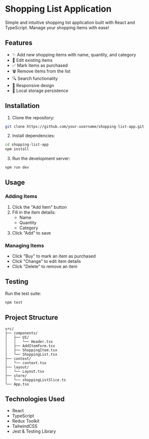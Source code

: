 # Shopping List Application

Simple and intuitive shopping list application built with React and TypeScript. Manage your shopping items with ease!

## Features

- ✨ Add new shopping items with name, quantity, and category
- 📝 Edit existing items
- ✅ Mark items as purchased
- 🗑️ Remove items from the list
- 🔍 Search functionality
- 📱 Responsive design
- 💾 Local storage persistence

## Installation

1. Clone the repository:

```bash
git clone https://github.com/your-username/shopping-list-app.git
```

2. Install dependencies:

```bash
cd shopping-list-app
npm install
```

3. Run the development server:

```bash
npm run dev
```

## Usage

### Adding Items

1. Click the "Add Item" button
2. Fill in the item details:
   - Name
   - Quantity
   - Category
3. Click "Add" to save

### Managing Items

- Click "Buy" to mark an item as purchased
- Click "Change" to edit item details
- Click "Delete" to remove an item

## Testing

Run the test suite:

```bash
npm test
```

## Project Structure

```
src/
├── components/
│   ├── UI/
│   │   └── Header.tsx
│   ├── AddItemForm.tsx
│   ├── ShoppingItem.tsx
│   └── ShoppingList.tsx
├── context/
│   └── context.tsx
├── layout/
│   └── Layout.tsx
├── store/
│   └── shoppingListSlice.ts
└── App.tsx
```

## Technologies Used

- React
- TypeScript
- Redux Toolkit
- TailwindCSS
- Jest & Testing Library
